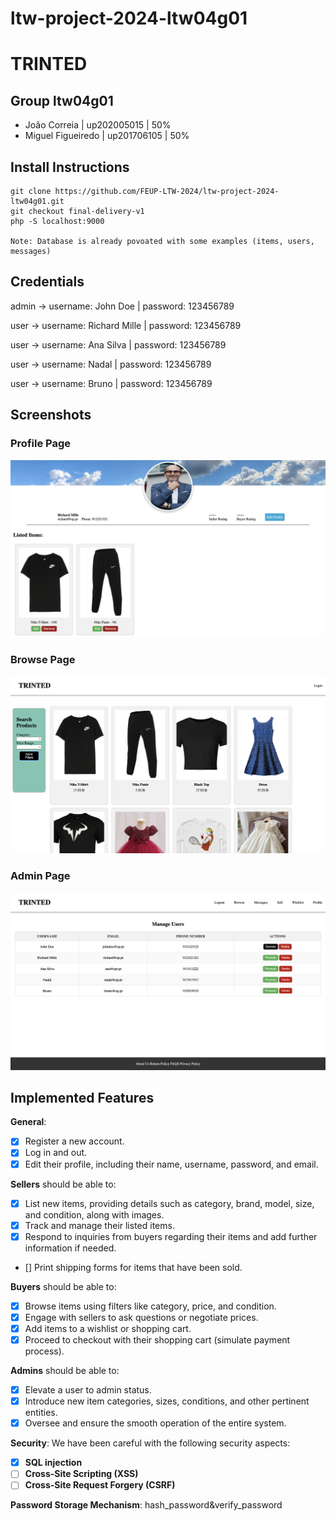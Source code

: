 # ltw-project-2024-ltw04g01

# TRINTED

## Group ltw04g01

- João Correia | up202005015 | 50%
- Miguel Figueiredo | up201706105 | 50%

## Install Instructions

    git clone https://github.com/FEUP-LTW-2024/ltw-project-2024-ltw04g01.git
    git checkout final-delivery-v1
    php -S localhost:9000

    Note: Database is already povoated with some examples (items, users, messages)


## Credentials

admin -> username: John Doe | password: 123456789 

user -> username: Richard Mille | password: 123456789

user -> username: Ana Silva | password: 123456789

user -> username: Nadal | password: 123456789

user -> username: Bruno | password: 123456789



## Screenshots

### Profile Page

![Alt text](prints/profile.png)

### Browse Page
![Alt text](prints/browse.png)

### Admin Page
![Alt text](prints/admin.png)


## Implemented Features

**General**:

- [X] Register a new account.
- [X] Log in and out.
- [X] Edit their profile, including their name, username, password, and email.

**Sellers**  should be able to:

- [X] List new items, providing details such as category, brand, model, size, and condition, along with images.
- [X] Track and manage their listed items.
- [X] Respond to inquiries from buyers regarding their items and add further information if needed.
- [] Print shipping forms for items that have been sold.

**Buyers**  should be able to:

- [X] Browse items using filters like category, price, and condition.
- [X] Engage with sellers to ask questions or negotiate prices.
- [X] Add items to a wishlist or shopping cart.
- [X] Proceed to checkout with their shopping cart (simulate payment process).

**Admins**  should be able to:

- [X] Elevate a user to admin status.
- [X] Introduce new item categories, sizes, conditions, and other pertinent entities.
- [X] Oversee and ensure the smooth operation of the entire system.

**Security**:
We have been careful with the following security aspects:

- [X] **SQL injection**
- [ ] **Cross-Site Scripting (XSS)**
- [ ] **Cross-Site Request Forgery (CSRF)**

**Password Storage Mechanism**: hash_password&verify_password
